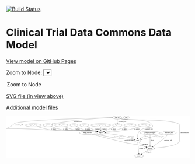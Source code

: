 <link rel='stylesheet' href="assets/style.css">
<link rel='stylesheet' href="https://unpkg.com/leaflet@1.5.1/dist/leaflet.css" integrity="sha512-xwE/Az9zrjBIphAcBb3F6JVqxf46+CDLwfLMHloNu6KEQCAWi6HcDUbeOfBIptF7tcCzusKFjFw2yuvEpDL9wQ==" crossorigin="">
<script type="text/javascript" src="https://code.jquery.com/jquery-3.2.1.min.js"></script>
<script type="text/javascript"  src="https://unpkg.com/leaflet@1.5.1/dist/leaflet.js"></script>
<script type="text/javascript" src="assets/actions.js"></script>

[![Build Status](https://travis-ci.org/CBIIT/ctdc-model.svg?branch=master)](https://travis-ci.org/CBIIT/ctdc-model)

# Clinical Trial Data Commons Data Model

[View model on GitHub Pages](https://cbiit.github.io/ctdc-model/)




Zoom to Node: <select id="node_select">
  <option value="">Zoom to Node</option>
</select>
<div id="model"></div>

<p>
<a href="./model-desc/ctdc-model.svg">SVG file (in view above)</a>
<p>
<a href="./model-desc">Additional model files</a>
<div id='graph' style='display:off;'>
<svg width="2080pt" height="479pt"
 viewBox="0.00 0.00 2079.55 479.00" xmlns="http://www.w3.org/2000/svg" xmlns:xlink="http://www.w3.org/1999/xlink">
<g id="graph0" class="graph" transform="scale(1 1) rotate(0) translate(4 475)">
<title>Perl</title>
<polygon fill="#ffffff" stroke="transparent" points="-4,4 -4,-475 2075.5461,-475 2075.5461,4 -4,4"/>
<!-- surgery -->
<g id="node1" class="node">
<title>surgery</title>
<ellipse fill="none" stroke="#000000" cx="763.5461" cy="-366" rx="46.5926" ry="18"/>
<text text-anchor="middle" x="763.5461" y="-362.3" font-family="Times,serif" font-size="14.00" fill="#000000">surgery</text>
</g>
<!-- subject -->
<g id="node6" class="node">
<title>subject</title>
<ellipse fill="none" stroke="#000000" cx="1066.5461" cy="-279" rx="44.6926" ry="18"/>
<text text-anchor="middle" x="1066.5461" y="-275.3" font-family="Times,serif" font-size="14.00" fill="#000000">subject</text>
</g>
<!-- surgery&#45;&gt;subject -->
<g id="edge1" class="edge">
<title>surgery&#45;&gt;subject</title>
<path fill="none" stroke="#000000" d="M791.1175,-351.3894C814.3361,-339.726 848.7554,-323.9112 880.5461,-315 937.5582,-299.0189 954.8774,-310.42 1012.5461,-297 1016.1254,-296.1671 1019.8042,-295.1963 1023.4783,-294.1453"/>
<polygon fill="#000000" stroke="#000000" points="1024.57,-297.4717 1033.1205,-291.2155 1022.5349,-290.774 1024.57,-297.4717"/>
<text text-anchor="middle" x="917.5461" y="-318.8" font-family="Times,serif" font-size="14.00" fill="#000000">of_subject</text>
</g>
<!-- exposure -->
<g id="node2" class="node">
<title>exposure</title>
<ellipse fill="none" stroke="#000000" cx="881.5461" cy="-366" rx="53.0913" ry="18"/>
<text text-anchor="middle" x="881.5461" y="-362.3" font-family="Times,serif" font-size="14.00" fill="#000000">exposure</text>
</g>
<!-- exposure&#45;&gt;subject -->
<g id="edge3" class="edge">
<title>exposure&#45;&gt;subject</title>
<path fill="none" stroke="#000000" d="M912.4017,-351.1691C933.7512,-340.9377 962.8356,-327.0599 988.5461,-315 1001.2429,-309.0444 1015.1358,-302.6069 1027.6332,-296.845"/>
<polygon fill="#000000" stroke="#000000" points="1029.2555,-299.9513 1036.8751,-292.5898 1026.3279,-293.5929 1029.2555,-299.9513"/>
<text text-anchor="middle" x="1025.5461" y="-318.8" font-family="Times,serif" font-size="14.00" fill="#000000">of_subject</text>
</g>
<!-- non_targeted_therapy -->
<g id="node3" class="node">
<title>non_targeted_therapy</title>
<ellipse fill="none" stroke="#000000" cx="1066.5461" cy="-366" rx="113.9803" ry="18"/>
<text text-anchor="middle" x="1066.5461" y="-362.3" font-family="Times,serif" font-size="14.00" fill="#000000">non_targeted_therapy</text>
</g>
<!-- non_targeted_therapy&#45;&gt;subject -->
<g id="edge4" class="edge">
<title>non_targeted_therapy&#45;&gt;subject</title>
<path fill="none" stroke="#000000" d="M1066.5461,-347.9735C1066.5461,-336.1918 1066.5461,-320.5607 1066.5461,-307.1581"/>
<polygon fill="#000000" stroke="#000000" points="1070.0462,-307.0033 1066.5461,-297.0034 1063.0462,-307.0034 1070.0462,-307.0033"/>
<text text-anchor="middle" x="1103.5461" y="-318.8" font-family="Times,serif" font-size="14.00" fill="#000000">of_subject</text>
</g>
<!-- program -->
<g id="node4" class="node">
<title>program</title>
<ellipse fill="none" stroke="#000000" cx="1499.5461" cy="-18" rx="50.8918" ry="18"/>
<text text-anchor="middle" x="1499.5461" y="-14.3" font-family="Times,serif" font-size="14.00" fill="#000000">program</text>
</g>
<!-- diagnosis -->
<g id="node5" class="node">
<title>diagnosis</title>
<ellipse fill="none" stroke="#000000" cx="1252.5461" cy="-366" rx="54.6905" ry="18"/>
<text text-anchor="middle" x="1252.5461" y="-362.3" font-family="Times,serif" font-size="14.00" fill="#000000">diagnosis</text>
</g>
<!-- diagnosis&#45;&gt;subject -->
<g id="edge5" class="edge">
<title>diagnosis&#45;&gt;subject</title>
<path fill="none" stroke="#000000" d="M1221.3878,-351.1979C1199.8323,-340.9794 1170.4744,-327.1051 1144.5461,-315 1131.8386,-309.0673 1117.9428,-302.6358 1105.4461,-296.8725"/>
<polygon fill="#000000" stroke="#000000" points="1106.7523,-293.6207 1096.2053,-292.6148 1103.823,-299.9784 1106.7523,-293.6207"/>
<text text-anchor="middle" x="1210.5461" y="-318.8" font-family="Times,serif" font-size="14.00" fill="#000000">of_subject</text>
</g>
<!-- study -->
<g id="node8" class="node">
<title>study</title>
<ellipse fill="none" stroke="#000000" cx="1483.5461" cy="-192" rx="36.2938" ry="18"/>
<text text-anchor="middle" x="1483.5461" y="-188.3" font-family="Times,serif" font-size="14.00" fill="#000000">study</text>
</g>
<!-- subject&#45;&gt;study -->
<g id="edge22" class="edge">
<title>subject&#45;&gt;study</title>
<path fill="none" stroke="#000000" d="M1110.7135,-274.9957C1161.8785,-269.8438 1248.5052,-259.5345 1321.5461,-243 1364.4182,-233.2949 1412.2951,-217.5982 1444.8092,-206.1792"/>
<polygon fill="#000000" stroke="#000000" points="1446.1287,-209.425 1454.384,-202.7841 1443.7892,-202.8274 1446.1287,-209.425"/>
<text text-anchor="middle" x="1414.5461" y="-231.8" font-family="Times,serif" font-size="14.00" fill="#000000">belongs_to</text>
</g>
<!-- demographic -->
<g id="node7" class="node">
<title>demographic</title>
<ellipse fill="none" stroke="#000000" cx="1396.5461" cy="-366" rx="71.4873" ry="18"/>
<text text-anchor="middle" x="1396.5461" y="-362.3" font-family="Times,serif" font-size="14.00" fill="#000000">demographic</text>
</g>
<!-- demographic&#45;&gt;subject -->
<g id="edge9" class="edge">
<title>demographic&#45;&gt;subject</title>
<path fill="none" stroke="#000000" d="M1357.9531,-350.692C1329.0142,-339.6401 1288.2433,-324.9669 1251.5461,-315 1207.3857,-303.0061 1156.2634,-293.3728 1118.9649,-287.1004"/>
<polygon fill="#000000" stroke="#000000" points="1119.2662,-283.6027 1108.8287,-285.4213 1118.1221,-290.5086 1119.2662,-283.6027"/>
<text text-anchor="middle" x="1336.5461" y="-318.8" font-family="Times,serif" font-size="14.00" fill="#000000">of_subject</text>
</g>
<!-- study&#45;&gt;program -->
<g id="edge19" class="edge">
<title>study&#45;&gt;program</title>
<path fill="none" stroke="#000000" d="M1485.0209,-173.7823C1486.7367,-152.8354 1489.6994,-117.4214 1492.5461,-87 1493.7955,-73.6481 1495.2827,-58.8538 1496.5643,-46.3995"/>
<polygon fill="#000000" stroke="#000000" points="1500.0767,-46.4597 1497.6265,-36.1521 1493.114,-45.7379 1500.0767,-46.4597"/>
<text text-anchor="middle" x="1531.5461" y="-101.3" font-family="Times,serif" font-size="14.00" fill="#000000">belongs_to</text>
</g>
<!-- project -->
<g id="node11" class="node">
<title>project</title>
<ellipse fill="none" stroke="#000000" cx="1623.5461" cy="-105" rx="44.393" ry="18"/>
<text text-anchor="middle" x="1623.5461" y="-101.3" font-family="Times,serif" font-size="14.00" fill="#000000">project</text>
</g>
<!-- study&#45;&gt;project -->
<g id="edge20" class="edge">
<title>study&#45;&gt;project</title>
<path fill="none" stroke="#000000" d="M1496.2679,-174.9913C1505.1549,-164.0745 1517.8455,-150.2596 1531.5461,-141 1545.3012,-131.7034 1561.8076,-124.2903 1577.018,-118.6654"/>
<polygon fill="#000000" stroke="#000000" points="1578.5151,-121.8489 1586.7844,-115.2254 1576.1895,-115.2465 1578.5151,-121.8489"/>
<text text-anchor="middle" x="1570.5461" y="-144.8" font-family="Times,serif" font-size="14.00" fill="#000000">belongs_to</text>
</g>
<!-- radiotherapy -->
<g id="node9" class="node">
<title>radiotherapy</title>
<ellipse fill="none" stroke="#000000" cx="1556.5461" cy="-366" rx="70.6878" ry="18"/>
<text text-anchor="middle" x="1556.5461" y="-362.3" font-family="Times,serif" font-size="14.00" fill="#000000">radiotherapy</text>
</g>
<!-- radiotherapy&#45;&gt;subject -->
<g id="edge2" class="edge">
<title>radiotherapy&#45;&gt;subject</title>
<path fill="none" stroke="#000000" d="M1513.622,-351.6432C1477.6579,-340.1308 1424.767,-324.3954 1377.5461,-315 1288.5443,-297.2916 1183.3548,-287.3692 1120.9466,-282.6091"/>
<polygon fill="#000000" stroke="#000000" points="1121.1645,-279.1157 1110.9317,-281.8617 1120.6435,-286.0963 1121.1645,-279.1157"/>
<text text-anchor="middle" x="1473.5461" y="-318.8" font-family="Times,serif" font-size="14.00" fill="#000000">of_subject</text>
</g>
<!-- data_file -->
<g id="node10" class="node">
<title>data_file</title>
<ellipse fill="none" stroke="#000000" cx="1252.5461" cy="-453" rx="50.8918" ry="18"/>
<text text-anchor="middle" x="1252.5461" y="-449.3" font-family="Times,serif" font-size="14.00" fill="#000000">data_file</text>
</g>
<!-- data_file&#45;&gt;diagnosis -->
<g id="edge18" class="edge">
<title>data_file&#45;&gt;diagnosis</title>
<path fill="none" stroke="#000000" d="M1252.5461,-434.9735C1252.5461,-423.1918 1252.5461,-407.5607 1252.5461,-394.1581"/>
<polygon fill="#000000" stroke="#000000" points="1256.0462,-394.0033 1252.5461,-384.0034 1249.0462,-394.0034 1256.0462,-394.0033"/>
<text text-anchor="middle" x="1310.0461" y="-405.8" font-family="Times,serif" font-size="14.00" fill="#000000">associated_with</text>
</g>
<!-- data_file&#45;&gt;subject -->
<g id="edge15" class="edge">
<title>data_file&#45;&gt;subject</title>
<path fill="none" stroke="#000000" d="M1201.7613,-451.9131C982.4991,-446.9781 126.3048,-425.1229 87.5461,-384 .712,-291.8691 -157.3757,-352.372 421.5461,-315 552.6674,-306.5355 883.1839,-320.019 1012.5461,-297 1016.4302,-296.3089 1020.4161,-295.3955 1024.3776,-294.3461"/>
<polygon fill="#000000" stroke="#000000" points="1025.4847,-297.6691 1034.1027,-291.5063 1023.5225,-290.9497 1025.4847,-297.6691"/>
<text text-anchor="middle" x="145.0461" y="-362.3" font-family="Times,serif" font-size="14.00" fill="#000000">associated_with</text>
</g>
<!-- data_file&#45;&gt;study -->
<g id="edge17" class="edge">
<title>data_file&#45;&gt;study</title>
<path fill="none" stroke="#000000" d="M1290.1068,-440.8838C1297.4978,-438.7406 1305.2292,-436.6653 1312.5461,-435 1383.615,-418.8244 1589.1837,-439.4008 1636.5461,-384 1700.662,-309.0024 1563.598,-372.232 1501.5461,-297 1483.9704,-275.6911 1480.7754,-243.509 1481.1639,-220.3926"/>
<polygon fill="#000000" stroke="#000000" points="1484.6702,-220.3037 1481.5752,-210.171 1477.6759,-220.0222 1484.6702,-220.3037"/>
<text text-anchor="middle" x="1608.0461" y="-318.8" font-family="Times,serif" font-size="14.00" fill="#000000">associated_with</text>
</g>
<!-- data_file&#45;&gt;project -->
<g id="edge14" class="edge">
<title>data_file&#45;&gt;project</title>
<path fill="none" stroke="#000000" d="M1289.3531,-440.5202C1296.9461,-438.3537 1304.9457,-436.3624 1312.5461,-435 1383.382,-422.3019 1956.5461,-437.9651 1956.5461,-366 1956.5461,-366 1956.5461,-366 1956.5461,-192 1956.5461,-135.054 1771.9461,-114.6774 1677.6339,-107.983"/>
<polygon fill="#000000" stroke="#000000" points="1677.6374,-104.4752 1667.4224,-107.2866 1677.1611,-111.459 1677.6374,-104.4752"/>
<text text-anchor="middle" x="2014.0461" y="-275.3" font-family="Times,serif" font-size="14.00" fill="#000000">associated_with</text>
</g>
<!-- specimen -->
<g id="node16" class="node">
<title>specimen</title>
<ellipse fill="none" stroke="#000000" cx="468.5461" cy="-366" rx="55.4913" ry="18"/>
<text text-anchor="middle" x="468.5461" y="-362.3" font-family="Times,serif" font-size="14.00" fill="#000000">specimen</text>
</g>
<!-- data_file&#45;&gt;specimen -->
<g id="edge16" class="edge">
<title>data_file&#45;&gt;specimen</title>
<path fill="none" stroke="#000000" d="M1201.9218,-451.2557C1083.7628,-446.5106 780.9556,-430.4499 532.5461,-384 527.8979,-383.1308 523.0984,-382.0789 518.315,-380.9249"/>
<polygon fill="#000000" stroke="#000000" points="519.1277,-377.5202 508.5728,-378.4387 517.3968,-384.3028 519.1277,-377.5202"/>
<text text-anchor="middle" x="806.0461" y="-405.8" font-family="Times,serif" font-size="14.00" fill="#000000">associated_with</text>
</g>
<!-- project&#45;&gt;program -->
<g id="edge21" class="edge">
<title>project&#45;&gt;program</title>
<path fill="none" stroke="#000000" d="M1601.0906,-89.245C1581.4977,-75.4983 1552.862,-55.4072 1530.9906,-40.0619"/>
<polygon fill="#000000" stroke="#000000" points="1532.8716,-37.1061 1522.6753,-34.2277 1528.8512,-42.8364 1532.8716,-37.1061"/>
<text text-anchor="middle" x="1607.5461" y="-57.8" font-family="Times,serif" font-size="14.00" fill="#000000">belongs_to</text>
</g>
<!-- principal_investigator -->
<g id="node12" class="node">
<title>principal_investigator</title>
<ellipse fill="none" stroke="#000000" cx="1623.5461" cy="-279" rx="113.18" ry="18"/>
<text text-anchor="middle" x="1623.5461" y="-275.3" font-family="Times,serif" font-size="14.00" fill="#000000">principal_investigator</text>
</g>
<!-- principal_investigator&#45;&gt;study -->
<g id="edge23" class="edge">
<title>principal_investigator&#45;&gt;study</title>
<path fill="none" stroke="#000000" d="M1590.8093,-261.6295C1580.3815,-255.8948 1568.8743,-249.3534 1558.5461,-243 1543.2536,-233.5929 1526.705,-222.4481 1513.0529,-212.9797"/>
<polygon fill="#000000" stroke="#000000" points="1514.7445,-209.892 1504.5422,-207.0349 1510.736,-215.6307 1514.7445,-209.892"/>
<text text-anchor="middle" x="1584.0461" y="-231.8" font-family="Times,serif" font-size="14.00" fill="#000000">directs</text>
</g>
<!-- principal_investigator&#45;&gt;project -->
<g id="edge24" class="edge">
<title>principal_investigator&#45;&gt;project</title>
<path fill="none" stroke="#000000" d="M1623.5461,-260.7078C1623.5461,-230.3436 1623.5461,-169.3226 1623.5461,-133.3464"/>
<polygon fill="#000000" stroke="#000000" points="1627.0462,-133.0471 1623.5461,-123.0471 1620.0462,-133.0471 1627.0462,-133.0471"/>
<text text-anchor="middle" x="1649.0461" y="-188.3" font-family="Times,serif" font-size="14.00" fill="#000000">directs</text>
</g>
<!-- associated_link -->
<g id="node13" class="node">
<title>associated_link</title>
<ellipse fill="none" stroke="#000000" cx="1837.5461" cy="-279" rx="82.5854" ry="18"/>
<text text-anchor="middle" x="1837.5461" y="-275.3" font-family="Times,serif" font-size="14.00" fill="#000000">associated_link</text>
</g>
<!-- associated_link&#45;&gt;study -->
<g id="edge10" class="edge">
<title>associated_link&#45;&gt;study</title>
<path fill="none" stroke="#000000" d="M1778.5375,-266.2514C1748.2812,-259.5809 1710.8783,-251.1284 1677.5461,-243 1624.7907,-230.135 1564.3288,-214.0214 1525.12,-203.3894"/>
<polygon fill="#000000" stroke="#000000" points="1525.9509,-199.9883 1515.383,-200.7432 1524.1151,-206.7433 1525.9509,-199.9883"/>
<text text-anchor="middle" x="1735.0461" y="-231.8" font-family="Times,serif" font-size="14.00" fill="#000000">associated_with</text>
</g>
<!-- associated_link&#45;&gt;project -->
<g id="edge11" class="edge">
<title>associated_link&#45;&gt;project</title>
<path fill="none" stroke="#000000" d="M1823.4288,-261.1309C1814.973,-250.9245 1803.723,-238.1745 1792.5461,-228 1748.5115,-187.9149 1691.4915,-148.6812 1656.2256,-125.6772"/>
<polygon fill="#000000" stroke="#000000" points="1658.0457,-122.686 1647.7496,-120.1878 1654.2405,-128.5615 1658.0457,-122.686"/>
<text text-anchor="middle" x="1828.0461" y="-188.3" font-family="Times,serif" font-size="14.00" fill="#000000">associated_with</text>
</g>
<!-- targeted_therapy -->
<g id="node14" class="node">
<title>targeted_therapy</title>
<ellipse fill="none" stroke="#000000" cx="303.5461" cy="-366" rx="91.784" ry="18"/>
<text text-anchor="middle" x="303.5461" y="-362.3" font-family="Times,serif" font-size="14.00" fill="#000000">targeted_therapy</text>
</g>
<!-- targeted_therapy&#45;&gt;subject -->
<g id="edge6" class="edge">
<title>targeted_therapy&#45;&gt;subject</title>
<path fill="none" stroke="#000000" d="M350.0196,-350.4228C388.317,-338.3585 444.3043,-322.4819 494.5461,-315 722.3947,-281.0692 785.8346,-337.8432 1012.5461,-297 1016.4287,-296.3005 1020.4136,-295.3815 1024.3744,-294.3283"/>
<polygon fill="#000000" stroke="#000000" points="1025.4839,-297.6505 1034.0985,-291.483 1023.518,-290.9322 1025.4839,-297.6505"/>
<text text-anchor="middle" x="531.5461" y="-318.8" font-family="Times,serif" font-size="14.00" fill="#000000">of_subject</text>
</g>
<!-- node -->
<g id="node15" class="node">
<title>node</title>
<ellipse fill="none" stroke="#000000" cx="1354.5461" cy="-453" rx="33.2948" ry="18"/>
<text text-anchor="middle" x="1354.5461" y="-449.3" font-family="Times,serif" font-size="14.00" fill="#000000">node</text>
</g>
<!-- specimen&#45;&gt;subject -->
<g id="edge7" class="edge">
<title>specimen&#45;&gt;subject</title>
<path fill="none" stroke="#000000" d="M504.0492,-352.0758C536.8363,-339.9149 587.1775,-322.9942 632.5461,-315 799.0591,-285.6596 846.3387,-328.0252 1012.5461,-297 1016.2618,-296.3064 1020.0727,-295.4182 1023.8674,-294.4091"/>
<polygon fill="#000000" stroke="#000000" points="1025.1815,-297.6715 1033.7976,-291.506 1023.2173,-290.9527 1025.1815,-297.6715"/>
<text text-anchor="middle" x="669.5461" y="-318.8" font-family="Times,serif" font-size="14.00" fill="#000000">of_subject</text>
</g>
<!-- image_collection -->
<g id="node17" class="node">
<title>image_collection</title>
<ellipse fill="none" stroke="#000000" cx="914.5461" cy="-279" rx="89.0842" ry="18"/>
<text text-anchor="middle" x="914.5461" y="-275.3" font-family="Times,serif" font-size="14.00" fill="#000000">image_collection</text>
</g>
<!-- image_collection&#45;&gt;study -->
<g id="edge13" class="edge">
<title>image_collection&#45;&gt;study</title>
<path fill="none" stroke="#000000" d="M980.154,-266.8237C990.9713,-264.8522 1002.0699,-262.8515 1012.5461,-261 1059.6024,-252.6835 1071.4694,-251.2002 1118.5461,-243 1155.9074,-236.4921 1165.0598,-233.7447 1202.5461,-228 1285.213,-215.3315 1382.0364,-203.6095 1437.7381,-197.1659"/>
<polygon fill="#000000" stroke="#000000" points="1438.4465,-200.6075 1447.9806,-195.987 1437.646,-193.6535 1438.4465,-200.6075"/>
<text text-anchor="middle" x="1260.0461" y="-231.8" font-family="Times,serif" font-size="14.00" fill="#000000">associated_with</text>
</g>
<!-- image_collection&#45;&gt;project -->
<g id="edge12" class="edge">
<title>image_collection&#45;&gt;project</title>
<path fill="none" stroke="#000000" d="M967.6049,-264.4583C1045.3999,-243.3469 1195.1195,-203.5123 1323.5461,-174 1434.4895,-148.5053 1465.0271,-154.0486 1574.5461,-123 1576.9874,-122.3079 1579.4809,-121.5518 1581.986,-120.7541"/>
<polygon fill="#000000" stroke="#000000" points="1583.2543,-124.0203 1591.619,-117.5179 1581.025,-117.3848 1583.2543,-124.0203"/>
<text text-anchor="middle" x="1381.0461" y="-188.3" font-family="Times,serif" font-size="14.00" fill="#000000">associated_with</text>
</g>
<!-- subject_status -->
<g id="node18" class="node">
<title>subject_status</title>
<ellipse fill="none" stroke="#000000" cx="620.5461" cy="-366" rx="78.7863" ry="18"/>
<text text-anchor="middle" x="620.5461" y="-362.3" font-family="Times,serif" font-size="14.00" fill="#000000">subject_status</text>
</g>
<!-- subject_status&#45;&gt;subject -->
<g id="edge8" class="edge">
<title>subject_status&#45;&gt;subject</title>
<path fill="none" stroke="#000000" d="M656.5256,-349.9812C684.7648,-338.1744 725.3853,-322.8561 762.5461,-315 871.5358,-291.9585 903.2979,-318.7835 1012.5461,-297 1016.362,-296.2391 1020.2816,-295.2865 1024.1827,-294.219"/>
<polygon fill="#000000" stroke="#000000" points="1025.1811,-297.5737 1033.772,-291.3731 1023.1894,-290.863 1025.1811,-297.5737"/>
<text text-anchor="middle" x="799.5461" y="-318.8" font-family="Times,serif" font-size="14.00" fill="#000000">of_subject</text>
</g>
</g>
</svg>
</div>
